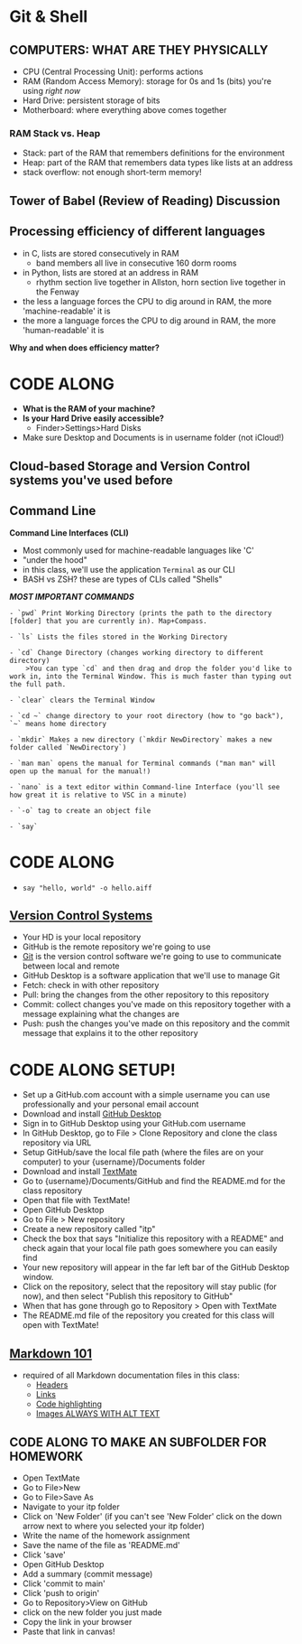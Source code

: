 # Git & Shell

## COMPUTERS: WHAT ARE THEY PHYSICALLY
- CPU (Central Processing Unit): performs actions
- RAM (Random Access Memory): storage for 0s and 1s (bits) you're using *right now*
- Hard Drive: persistent storage of bits
- Motherboard: where everything above comes together

### RAM Stack vs. Heap
- Stack: part of the RAM that remembers definitions for the environment
- Heap: part of the RAM that remembers data types like lists at an address
- stack overflow: not enough short-term memory! 

## Tower of Babel (Review of Reading) Discussion

## Processing efficiency of different languages
- in C, lists are stored consecutively in RAM
  - band members all live in consecutive 160 dorm rooms
- in Python, lists are stored at an address in RAM
  - rhythm section live together in Allston, horn section live together in the Fenway
- the less a language forces the CPU to dig around in RAM, the more 'machine-readable' it is
- the more a language forces the CPU to dig around in RAM, the more 'human-readable' it is

**Why and when does efficiency matter?**

# CODE ALONG
- **What is the RAM of your machine?**
- **Is your Hard Drive easily accessible?**
	- Finder>Settings>Hard Disks
- Make sure Desktop and Documents is in username folder (not iCloud!)

## Cloud-based Storage and Version Control systems you've used before

## Command Line

**Command Line Interfaces (CLI)**
- Most commonly used for machine-readable languages like 'C'
- "under the hood"
- in this class, we'll use the application `Terminal` as our CLI
- BASH vs ZSH? these are types of CLIs called "Shells"

***MOST IMPORTANT COMMANDS***

	- `pwd` Print Working Directory (prints the path to the directory [folder] that you are currently in). Map+Compass.

	- `ls` Lists the files stored in the Working Directory

	- `cd` Change Directory (changes working directory to different directory)
		>You can type `cd` and then drag and drop the folder you'd like to work in, into the Terminal Window. This is much faster than typing out the full path.

	- `clear` clears the Terminal Window

	- `cd ~` change directory to your root directory (how to "go back"), `~` means home directory

	- `mkdir` Makes a new directory (`mkdir NewDirectory` makes a new folder called `NewDirectory`)

	- `man man` opens the manual for Terminal commands ("man man" will open up the manual for the manual!)

	- `nano` is a text editor within Command-line Interface (you'll see how great it is relative to VSC in a minute)
	
	- `-o` tag to create an object file

	- `say` 
	
# CODE ALONG
- `say "hello, world" -o hello.aiff`

## [Version Control Systems](https://www.geeksforgeeks.org/version-control-systems/)
- Your HD is your local repository
- GitHub is the remote repository we're going to use
- [Git](https://en.wikipedia.org/wiki/Git) is the version control software we're going to use to communicate between local and remote
- GitHub Desktop is a software application that we'll use to manage Git
- Fetch: check in with other repository
- Pull: bring the changes from the other repository to this repository 
- Commit: collect changes you've made on this repository together with a message explaining what the changes are
- Push: push the changes you've made on this repository and the commit message that explains it to the other repository

# CODE ALONG SETUP!
- Set up a GitHub.com account with a simple username you can use professionally and your personal email account
- Download and install [GitHub Desktop](https://desktop.github.com/)
- Sign in to GitHub Desktop using your GitHub.com username
- In GitHub Desktop, go to File > Clone Repository and clone the class repository via URL 
- Setup GitHub/save the local file path (where the files are on your computer) to your {username}/Documents folder
- Download and install [TextMate](https://macromates.com/)
- Go to {username}/Documents/GitHub and find the README.md for the class repository
- Open that file with TextMate!
- Open GitHub Desktop
- Go to File > New repository
- Create a new repository called "itp"
- Check the box that says "Initialize this repository with a README" and check again that your local file path goes somewhere you can easily find
- Your new repository will appear in the far left bar of the GitHub Desktop window.
- Click on the repository, select that the repository will stay public (for now), and then select "Publish this repository to GitHub"
- When that has gone through go to Repository > Open with TextMate
- The README.md file of the repository you created for this class will open with TextMate!

## [Markdown 101](https://github.com/adam-p/markdown-here/wiki/Markdown-Cheatsheet)
- required of all Markdown documentation files in this class:
	- [Headers](https://github.com/adam-p/markdown-here/wiki/Markdown-Here-Cheatsheet#headers)
	- [Links](https://github.com/adam-p/markdown-here/wiki/Markdown-Here-Cheatsheet#links)
	- [Code highlighting](https://github.com/adam-p/markdown-here/wiki/Markdown-Here-Cheatsheet#code)
	- [Images ALWAYS WITH ALT TEXT](https://github.com/adam-p/markdown-here/wiki/Markdown-Here-Cheatsheet#images)

## CODE ALONG TO MAKE AN SUBFOLDER FOR HOMEWORK
- Open TextMate
- Go to File>New
- Go to File>Save As
- Navigate to your itp folder
- Click on 'New Folder' (if you can't see 'New Folder' click on the down arrow next to where you selected your itp folder)
- Write the name of the homework assignment
- Save the name of the file as 'README.md'
- Click 'save'
- Open GitHub Desktop
- Add a summary (commit message)
- Click 'commit to main'
- Click 'push to origin'
- Go to Repository>View on GitHub
- click on the new folder you just made
- Copy the link in your browser
- Paste that link in canvas!


